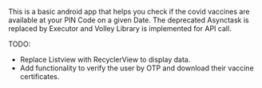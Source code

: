 This is a basic android app that helps you check if the covid vaccines are available at your PIN Code on a 
given Date.
The deprecated Asynctask is replaced by Executor and Volley Library is implemented for API call.

TODO: 
  * Replace Listview with RecyclerView to display data.
  * Add functionality to verify the user by OTP and download their vaccine certificates.
